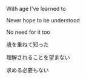 With age I've learned to

Never hope to be understood

No need for it too


歳を重ねて知った

理解されることを望まない

求める必要もない